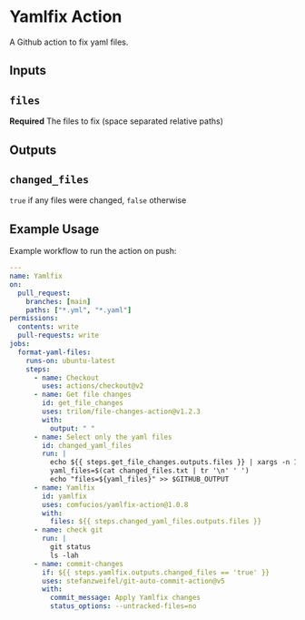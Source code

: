 # Yamlfix Action

A Github action to fix yaml files.

## Inputs

## `files`

**Required** The files to fix (space separated relative paths)

## Outputs

## `changed_files`

`true` if any files were changed, `false` otherwise

## Example Usage

Example workflow to run the action on push:

```yaml
---
name: Yamlfix
on:
  pull_request:
    branches: [main]
    paths: ["*.yml", "*.yaml"]
permissions:
  contents: write
  pull-requests: write
jobs:
  format-yaml-files:
    runs-on: ubuntu-latest
    steps:
      - name: Checkout
        uses: actions/checkout@v2
      - name: Get file changes
        id: get_file_changes
        uses: trilom/file-changes-action@v1.2.3
        with:
          output: " "
      - name: Select only the yaml files
        id: changed_yaml_files
        run: |
          echo ${{ steps.get_file_changes.outputs.files }} | xargs -n 1 | grep -E "\.yml$|\.yaml$" > changed_files.txt
          yaml_files=$(cat changed_files.txt | tr '\n' ' ')
          echo "files=${yaml_files}" >> $GITHUB_OUTPUT
      - name: Yamlfix
        id: yamlfix
        uses: comfucios/yamlfix-action@1.0.8
        with:
          files: ${{ steps.changed_yaml_files.outputs.files }}
      - name: check git
        run: |
          git status
          ls -lah
      - name: commit-changes
        if: ${{ steps.yamlfix.outputs.changed_files == 'true' }}
        uses: stefanzweifel/git-auto-commit-action@v5
        with:
          commit_message: Apply Yamlfix changes
          status_options: --untracked-files=no
```
